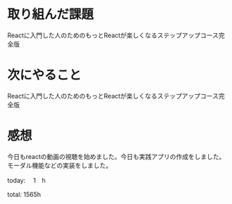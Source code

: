 # 取り組んだ課題
Reactに入門した人のためのもっとReactが楽しくなるステップアップコース完全版

# 次にやること
Reactに入門した人のためのもっとReactが楽しくなるステップアップコース完全版

# 感想
今日もreactの動画の視聴を始めました。今日も実践アプリの作成をしました。
モーダル機能などの実装をしました。

today: 　1　h

total: 1565h
